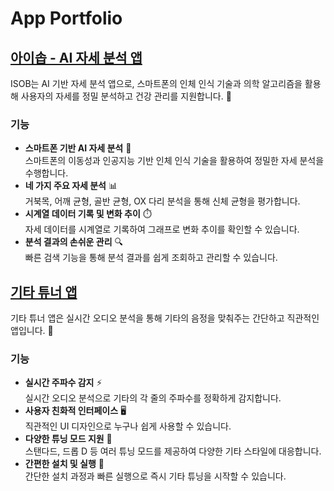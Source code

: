 # App Portfolio

## [아이솝 - AI 자세 분석 앱](https://github.com/kimyk0120/Introducing-ISOB)
ISOB는 AI 기반 자세 분석 앱으로, 스마트폰의 인체 인식 기술과 의학 알고리즘을 활용해 사용자의 자세를 정밀 분석하고 건강 관리를 지원합니다. 🚀

### 기능
- **스마트폰 기반 AI 자세 분석** 📱  
  스마트폰의 이동성과 인공지능 기반 인체 인식 기술을 활용하여 정밀한 자세 분석을 수행합니다.
- **네 가지 주요 자세 분석** 📊  
  거북목, 어깨 균형, 골반 균형, OX 다리 분석을 통해 신체 균형을 평가합니다.
- **시계열 데이터 기록 및 변화 추이** ⏱️  
  자세 데이터를 시계열로 기록하여 그래프로 변화 추이를 확인할 수 있습니다.
- **분석 결과의 손쉬운 관리** 🔍  
  빠른 검색 기능을 통해 분석 결과를 쉽게 조회하고 관리할 수 있습니다.

## [기타 튜너 앱](https://github.com/kimyk0120/Guitar-Tuner-App)
기타 튜너 앱은 실시간 오디오 분석을 통해 기타의 음정을 맞춰주는 간단하고 직관적인 앱입니다. 🎸

### 기능
- **실시간 주파수 감지** ⚡  
  실시간 오디오 분석으로 기타의 각 줄의 주파수를 정확하게 감지합니다.
- **사용자 친화적 인터페이스** 🖥️  
  직관적인 UI 디자인으로 누구나 쉽게 사용할 수 있습니다.
- **다양한 튜닝 모드 지원** 🔄  
  스탠다드, 드롭 D 등 여러 튜닝 모드를 제공하여 다양한 기타 스타일에 대응합니다.
- **간편한 설치 및 실행** 📲  
  간단한 설치 과정과 빠른 실행으로 즉시 기타 튜닝을 시작할 수 있습니다.
